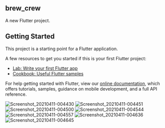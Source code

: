 ## brew_crew

A new Flutter project.

## Getting Started

This project is a starting point for a Flutter application.

A few resources to get you started if this is your first Flutter project:

- [Lab: Write your first Flutter app](https://flutter.dev/docs/get-started/codelab)
- [Cookbook: Useful Flutter samples](https://flutter.dev/docs/cookbook)

For help getting started with Flutter, view our
[online documentation](https://flutter.dev/docs), which offers tutorials,
samples, guidance on mobile development, and a full API reference.


![Screenshot_20210411-004430](https://user-images.githubusercontent.com/62157938/114304931-63a35d80-9ade-11eb-9521-ec89b28478d4.jpg)
![Screenshot_20210411-004451](https://user-images.githubusercontent.com/62157938/114304934-6605b780-9ade-11eb-8a75-02e4e89b177d.jpg)
![Screenshot_20210411-004500](https://user-images.githubusercontent.com/62157938/114304937-669e4e00-9ade-11eb-8725-289bc4ff82a6.jpg)
![Screenshot_20210411-004544](https://user-images.githubusercontent.com/62157938/114304941-68681180-9ade-11eb-99d1-bfc8e5828253.jpg)
![Screenshot_20210411-004557](https://user-images.githubusercontent.com/62157938/114304942-6aca6b80-9ade-11eb-8602-a53f8bb2f00e.jpg)
![Screenshot_20210411-004636](https://user-images.githubusercontent.com/62157938/114304943-6bfb9880-9ade-11eb-937d-d147d8a84a33.jpg)
![Screenshot_20210411-004645](https://user-images.githubusercontent.com/62157938/114304944-6c942f00-9ade-11eb-8c94-87aa0c4aa3d8.jpg)

